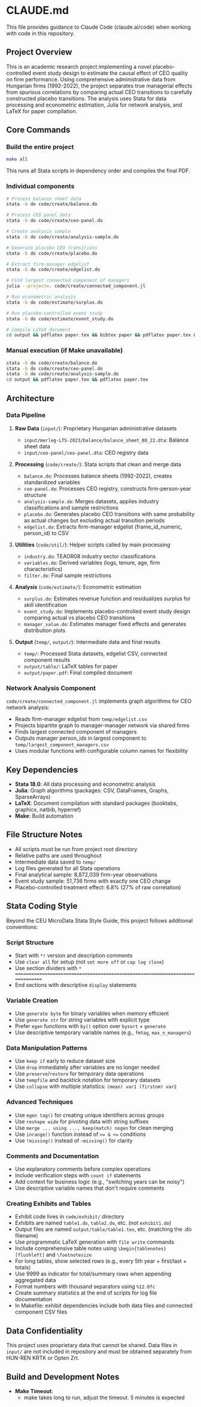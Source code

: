 # CLAUDE.md

This file provides guidance to Claude Code (claude.ai/code) when working with code in this repository.

## Project Overview

This is an academic research project implementing a novel placebo-controlled event study design to estimate the causal effect of CEO quality on firm performance. Using comprehensive administrative data from Hungarian firms (1992-2022), the project separates true managerial effects from spurious correlations by comparing actual CEO transitions to carefully constructed placebo transitions. The analysis uses Stata for data processing and econometric estimation, Julia for network analysis, and LaTeX for paper compilation.

## Core Commands

### Build the entire project
```bash
make all
```
This runs all Stata scripts in dependency order and compiles the final PDF.

### Individual components
```bash
# Process balance sheet data
stata -b do code/create/balance.do

# Process CEO panel data  
stata -b do code/create/ceo-panel.do

# Create analysis sample
stata -b do code/create/analysis-sample.do

# Generate placebo CEO transitions
stata -b do code/create/placebo.do

# Extract firm-manager edgelist
stata -b do code/create/edgelist.do

# Find largest connected component of managers
julia --project=. code/create/connected_component.jl

# Run econometric analysis
stata -b do code/estimate/surplus.do

# Run placebo-controlled event study
stata -b do code/estimate/event_study.do

# Compile LaTeX document
cd output && pdflatex paper.tex && bibtex paper && pdflatex paper.tex && pdflatex paper.tex
```

### Manual execution (if Make unavailable)
```bash
stata -b do code/create/balance.do
stata -b do code/create/ceo-panel.do  
stata -b do code/create/analysis-sample.do
cd output && pdflatex paper.tex && pdflatex paper.tex
```

## Architecture

### Data Pipeline
1. **Raw Data** (`input/`): Proprietary Hungarian administrative datasets
   - `input/merleg-LTS-2023/balance/balance_sheet_80_22.dta`: Balance sheet data
   - `input/ceo-panel/ceo-panel.dta`: CEO registry data

2. **Processing** (`code/create/`): Stata scripts that clean and merge data
   - `balance.do`: Processes balance sheets (1992-2022), creates standardized variables
   - `ceo-panel.do`: Processes CEO registry, constructs firm-person-year structure  
   - `analysis-sample.do`: Merges datasets, applies industry classifications and sample restrictions
   - `placebo.do`: Generates placebo CEO transitions with same probability as actual changes but excluding actual transition periods
   - `edgelist.do`: Extracts firm-manager edgelist (frame_id_numeric, person_id) to CSV

3. **Utilities** (`code/util/`): Helper scripts called by main processing
   - `industry.do`: TEAOR08 industry sector classifications
   - `variables.do`: Derived variables (logs, tenure, age, firm characteristics)
   - `filter.do`: Final sample restrictions

4. **Analysis** (`code/estimate/`): Econometric estimation
   - `surplus.do`: Estimates revenue function and residualizes surplus for skill identification
   - `event_study.do`: Implements placebo-controlled event study design comparing actual vs placebo CEO transitions
   - `manager_value.do`: Estimates manager fixed effects and generates distribution plots

5. **Output** (`temp/`, `output/`): Intermediate data and final results
   - `temp/`: Processed Stata datasets, edgelist CSV, connected component results
   - `output/table/`: LaTeX tables for paper
   - `output/paper.pdf`: Final compiled document

### Network Analysis Component
`code/create/connected_component.jl` implements graph algorithms for CEO network analysis:
- Reads firm-manager edgelist from `temp/edgelist.csv`
- Projects bipartite graph to manager-manager network via shared firms
- Finds largest connected component of managers
- Outputs manager person_ids in largest component to `temp/largest_component_managers.csv`
- Uses modular functions with configurable column names for flexibility

## Key Dependencies

- **Stata 18.0**: All data processing and econometric analysis
- **Julia**: Graph algorithms (packages: CSV, DataFrames, Graphs, SparseArrays)
- **LaTeX**: Document compilation with standard packages (booktabs, graphicx, natbib, hyperref)
- **Make**: Build automation

## File Structure Notes

- All scripts must be run from project root directory
- Relative paths are used throughout
- Intermediate data saved to `temp/`
- Log files generated for all Stata operations
- Final analytical sample: 8,872,039 firm-year observations
- Event study sample: 51,736 firms with exactly one CEO change
- Placebo-controlled treatment effect: 6.8% (27% of raw correlation)

## Stata Coding Style

Beyond the CEU MicroData Stata Style Guide, this project follows additional conventions:

### Script Structure
- Start with `*!` version and description comments
- Use `clear all` for setup (not `set more off` or `cap log close`)
- Use section dividers with `* =============================================================================`
- End sections with descriptive `display` statements

### Variable Creation
- Use `generate byte` for binary variables when memory efficient
- Use `generate str` for string variables with explicit type
- Prefer `egen` functions with `by()` option over `bysort` + `generate`
- Use descriptive temporary variable names (e.g., `fmtag`, `max_n_managers`)

### Data Manipulation Patterns
- Use `keep if` early to reduce dataset size
- Use `drop` immediately after variables are no longer needed
- Use `preserve`/`restore` for temporary data operations
- Use `tempfile` and backtick notation for temporary datasets
- Use `collapse` with multiple statistics: `(mean) var1 (firstnm) var2`

### Advanced Techniques
- Use `egen tag()` for creating unique identifiers across groups
- Use `reshape wide` for pivoting data with string suffixes
- Use `merge ... using ..., keep(match) nogen` for clean merging
- Use `inrange()` function instead of `>= & <=` conditions
- Use `!missing()` instead of `~missing()` for clarity

### Comments and Documentation
- Use explanatory comments before complex operations
- Include verification steps with `count if` statements
- Add context for business logic (e.g., "switching years can be noisy")
- Use descriptive variable names that don't require comments

### Creating Exhibits and Tables
- Exhibit code lives in `code/exhibit/` directory
- Exhibits are named `table1.do`, `table2.do`, etc. (not `exhibit1.do`)
- Output files are named `output/table/table1.tex`, etc. (matching the .do filename)
- Use programmatic LaTeX generation with `file write` commands
- Include comprehensive table notes using `\begin{tablenotes}[flushleft]` and `\footnotesize`
- For long tables, show selected rows (e.g., every 5th year + first/last + totals)
- Use 9999 as indicator for total/summary rows when appending aggregated data
- Format numbers with thousand separators using `%12.0fc`
- Create summary statistics at the end of scripts for log file documentation
- In Makefile: exhibit dependencies include both data files and connected component CSV files

## Data Confidentiality

This project uses proprietary data that cannot be shared. Data files in `input/` are not included in repository and must be obtained separately from HUN-REN KRTK or Opten Zrt.

## Build and Development Notes

- **Make Timeout**: 
  * make takes long to run, adjust the timeout. 5 minutes is expected